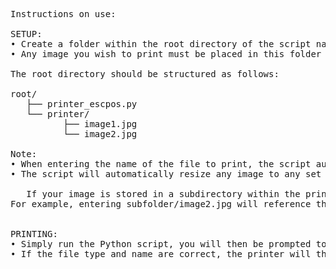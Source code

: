 <pre>
Instructions on use:

SETUP:
• Create a folder within the root directory of the script named "printer"
• Any image you wish to print must be placed in this folder

The root directory should be structured as follows:

root/
   ├── printer_escpos.py
   └── printer/
          ├── image1.jpg
          └── image2.jpg

Note:
• When entering the name of the file to print, the script automatically uses the path relative to the root directory by prepending printer/ to the filename. For example, entering image1.jpg will reference the file at printer/image1.jpg.
• The script will automatically resize any image to any set width. By default this width is 500px, however, it can be changed in the script

   If your image is stored in a subdirectory within the printer folder, you must include that subdirectory in the filename.
For example, entering subfolder/image2.jpg will reference the file at printer/subfolder/image2.jpg.


PRINTING:
• Simply run the Python script, you will then be prompted to enter the file type and file name
• If the file type and name are correct, the printer will then automatically print your file
</pre>

